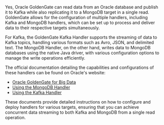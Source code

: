 Yes, Oracle GoldenGate can read data from an Oracle database and publish it to Kafka while also replicating it to a MongoDB target in a single read. GoldenGate allows for the configuration of multiple handlers, including Kafka and MongoDB handlers, which can be set up to process and deliver data to their respective targets simultaneously.

For Kafka, the GoldenGate Kafka Handler supports the streaming of data to Kafka topics, handling various formats such as Avro, JSON, and delimited text. The MongoDB Handler, on the other hand, writes data to MongoDB databases using the native Java driver, with various configuration options to manage the write operations efficiently.

The official documentation detailing the capabilities and configurations of these handlers can be found on Oracle's website:
- [Oracle GoldenGate for Big Data](https://docs.oracle.com/en/middleware/goldengate/big-data/19.1/gdbig/introduction-oracle-goldengate-big-data.html#GUID-0B7D252C-3B0E-4FDE-86B3-D12D8C7B64EC)
- [Using the MongoDB Handler](https://docs.oracle.com/en/middleware/goldengate/big-data/19.1/gdbig/mongodb-handler.html)
- [Using the Kafka Handler](https://docs.oracle.com/en/middleware/goldengate/big-data/19.1/gdbig/kafka-handler.html)

These documents provide detailed instructions on how to configure and deploy handlers for various targets, ensuring that you can achieve concurrent data streaming to both Kafka and MongoDB from a single read operation.
